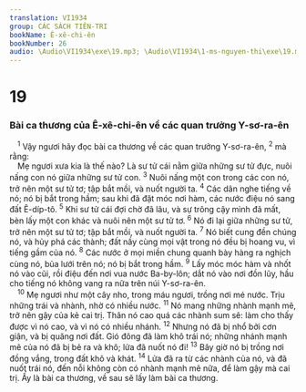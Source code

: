```yaml
---
translation: VI1934
group: CÁC SÁCH TIÊN-TRI
bookName: Ê-xê-chi-ên 
bookNumber: 26
audio: \Audio\VI1934\exe\19.mp3; \Audio\VI1934\1-ms-nguyen-thi\exe\19.mp3
---
```


<div class="title"><h1>19</h1><h3>Bài ca thương của Ê-xê-chi-ên về các quan trưởng Y-sơ-ra-ên</h3></div>
<span class="verse exe_19_1"> <sup>1</sup> Vậy ngươi hãy đọc bài ca thương về các quan trưởng Y-sơ-ra-ên, </span>
<span class="verse exe_19_2"><sup>2</sup> mà rằng: <br/> Mẹ ngươi xưa kia là thế nào? Là sư tử cái nằm giữa những sư tử đực, nuôi nấng con nó giữa những sư tử con. </span>
<span class="verse exe_19_3"><sup>3</sup> Nuôi nấng một con trong các con nó, trở nên một sư tử tơ; tập bắt mồi, và nuốt người ta. </span>
<span class="verse exe_19_4"><sup>4</sup> Các dân nghe tiếng về nó; nó bị bắt trong hầm; sau khi đã đặt móc nơi hàm, các nước điệu nó sang đất Ê-díp-tô. </span>
<span class="verse exe_19_5"><sup>5</sup> Khi sư tử cái đợi chờ đã lâu, và sự trông cậy mình đã mất, bèn lấy một con khác và nuôi nên một sư tử tơ. </span>
<span class="verse exe_19_6"><sup>6</sup> Nó đi lại giữa những sư tử, trở nên một sư tử tơ; tập bắt mồi, và nuốt người ta. </span>
<span class="verse exe_19_7"><sup>7</sup> Nó biết cung đền chúng nó, và hủy phá các thành; đất nầy cùng mọi vật trong nó đều bị hoang vu, vì tiếng gầm của nó. </span>
<span class="verse exe_19_8"><sup>8</sup> Các nước ở mọi miền chung quanh bày hàng ra nghịch cùng nó, bủa lưới trên nó; nó bị bắt trong hầm. </span>
<span class="verse exe_19_9"><sup>9</sup> Lấy móc móc hàm và nhốt nó vào cũi, rồi điệu đến nơi vua nước Ba-by-lôn; dắt nó vào nơi đồn lũy, hầu cho tiếng nó không vang ra nữa trên núi Y-sơ-ra-ên. <br/></span>
<span class="verse exe_19_10"> <sup>10</sup> Mẹ ngươi như một cây nho, trong máu ngươi, trồng nơi mé nước. Trịu những trái và nhành, nhờ có nhiều nước. </span>
<span class="verse exe_19_11"><sup>11</sup> Nó mang những nhành mạnh mẽ, trở nên gậy của kẻ cai trị. Thân nó cao quá các nhành sum sê: làm cho thấy được vì nó cao, và vì nó có nhiều nhánh. </span>
<span class="verse exe_19_12"><sup>12</sup> Nhưng nó đã bị nhổ bởi cơn giận, và bị quăng nơi đất. Gió đông đã làm khô trái nó; những nhánh mạnh mẽ của nó đã bị bẻ ra và khô; lửa đã nuốt nó đi! </span>
<span class="verse exe_19_13"><sup>13</sup> Bây giờ nó bị trồng nơi đồng vắng, trong đất khô và khát. </span>
<span class="verse exe_19_14"><sup>14</sup> Lửa đã ra từ các nhành của nó, và đã nuốt trái nó, đến nỗi không còn có nhành mạnh mẽ nữa, để làm gậy mà cai trị. Ấy là bài ca thương, về sau sẽ lấy làm bài ca thương. <br/></span>

